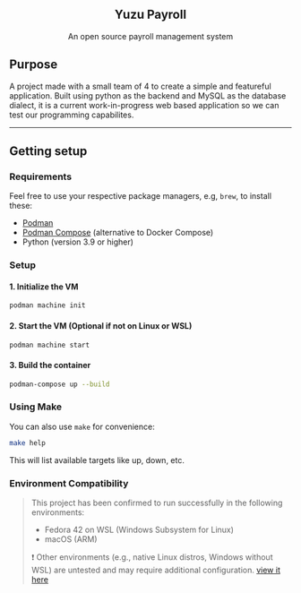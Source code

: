 <div align="center">
	<h2>Yuzu Payroll</h2>
	<p align="center">
		<p>An open source payroll management system</p>
	</p>
</div>

## Purpose
A project made with a small team of 4 to create a simple and featureful application. Built using python as the backend and MySQL as the database dialect, it is a current work-in-progress web based application so we can test our programming capabilites.

---

## Getting setup

### Requirements
Feel free to use your respective package managers, e.g, `brew`, to install these:
- [Podman](https://podman.io/)
- [Podman Compose](https://github.com/containers/podman-compose) (alternative to Docker Compose)
- Python (version 3.9 or higher)

### Setup
#### 1. Initialize the VM
```bash
podman machine init
```
#### 2. Start the VM (Optional if not on Linux or WSL)
```bash
podman machine start
```

#### 3. Build the container
```bash
podman-compose up --build
```

### Using Make
You can also use `make` for convenience:
```bash
make help
```
This will list available targets like up, down, etc.

### Environment Compatibility

> This project has been confirmed to run successfully in the following environments:
> - Fedora 42 on WSL (Windows Subsystem for Linux)
> - macOS (ARM)
>
> ❗ Other environments (e.g., native Linux distros, Windows without WSL) are untested and may require additional configuration.
> [view it here](docs/debugging_wsl_podman.md)